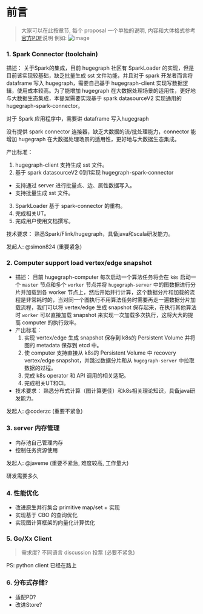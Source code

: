 # 前言

> 大家可以在此按章节, 每个 proposal 一个单独的说明, 内容和大体格式参考[官方PDF](https://github.com/apache/incubator-hugegraph/files/11208510/diff_mix.pdf)说明
> 例如:
![image](https://user-images.githubusercontent.com/17706099/233821125-31ae6d1a-7ec1-4d20-90d6-9945eea88739.png)


### 1. Spark Connector (toolchain)
描述： 关于Spark的集成，目前 hugegraph 社区有 SparkLoader 的实现，但是目前该实现较基础，缺乏批量生成 sst 文件功能，并且对于 spark 开发者而言将 dataframe 写入 hugegraph，需要自己基于 hugegraph-client 实现写数据逻辑，使用成本较高。为了能增加 hugegraph 在大数据处理场景的适用性，更好地与大数据生态集成，本提案需要实现基于 spark datasourceV2 实现通用的 hugegraph-spark-connector。

对于 Spark 应用程序中，需要讲 dataframe 写入hugegraph

没有提供 spark connector 连接器，缺乏大数据的流/批处理能力，connector 能增加 hugegraph 在大数据处理场景的适用性，更好地与大数据生态集成。  

产出标准：
1. hugegraph-client 支持生成 sst 文件。
2. 基于 spark datasourceV2 0到1实现 hugegraph-spark-connector
 - 支持通过 server 进行批量点、边、属性数据写入。
 - 支持批量生成 sst 文件。
3. SparkLoader 基于 spark-connector 的重构。
4. 完成相关UT。
5. 完成用户使用文档撰写。

技术要求： 熟悉Spark/Flink/hugegraph，具备java和scala研发能力。

发起人: @simon824  (重要紧急)


### 2. Computer support load vertex/edge snapshot

- 描述：
目前 hugegraph-computer 每次启动一个算法任务将会在 `k8s` 启动一个 `master` 节点和多个 `worker` 节点并将 `hugegraph-server` 中的图数据进行分片并加载到各 worker 节点上，然后开始并行计算，这个数据分片和加载的流程是非常耗时的，当对同一个图执行不用算法任务时需要再走一遍数据分片加载流程，我们可以将 vertex/edge 生成 snapshot 保存起来，在执行其他算法时 `worker` 可以直接加载 snapshot 来实现一次加载多次执行，这将大大的提高 computer 的执行效率。
- 产出标准：
   1. 实现 vertex/edge 生成 snapshot 保存到 k8s的 Persistent Volume 并将图的 metadata 保存到 etcd 中。
   2. 使 computer 支持直接从 k8s的 Persistent Volume 中 recovery vertex/edge snapshot，并跳过数据分片和从 `hugegraph-server` 中拉取数据的过程。
   3. 完成 k8s operator 和 API 调用的相关适配。
   4. 完成相关UT和CI。
- 技术要求：
熟悉分布式计算（图计算更佳）和k8s相关理论知识，具备java研发能力。

发起人: @coderzc (重要不紧急)

### 3. server 内存管理

- 内存池自己管理内存
- 控制任务资源使用

发起人: @javeme  (重要不紧急, 难度较高, 工作量大)

研发需要多久

### 4. 性能优化

- 改进原生并行集合 primitive map/set + 实现
- 实现基于 CBO 的查询优化
- 实现图计算框架的向量化计算优化

### 5. Go/Xx Client

> 需求度? 不同语言 discussion 投票 (必要不紧急)

PS: python client 已经在路上

### 6. 分布式存储?

- 适配PD?
- 改进Store?